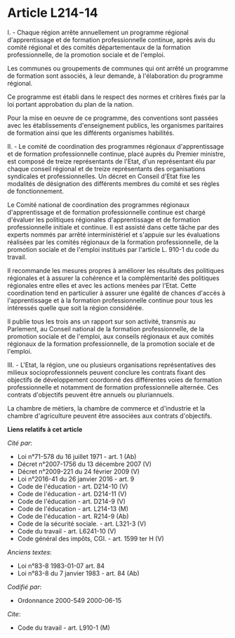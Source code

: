 # Article L214-14

I. - Chaque région arrête annuellement un programme régional d'apprentissage et de formation professionnelle continue, après
avis du comité régional et des comités départementaux de la formation professionnelle, de la promotion sociale et de
l'emploi.

Les communes ou groupements de communes qui ont arrêté un programme de formation sont associés, à leur demande, à
l'élaboration du programme régional.

Ce programme est établi dans le respect des normes et critères fixés par la loi portant approbation du plan de la nation.

Pour la mise en oeuvre de ce programme, des conventions sont passées avec les établissements d'enseignement publics, les
organismes paritaires de formation ainsi que les différents organismes habilités.

II. - Le comité de coordination des programmes régionaux d'apprentissage et de formation professionnelle continue, placé
auprès du Premier ministre, est composé de treize représentants de l'Etat, d'un représentant élu par chaque conseil régional
et de treize représentants des organisations syndicales et professionnelles. Un décret en Conseil d'Etat fixe les modalités
de désignation des différents membres du comité et ses règles de fonctionnement.

Le Comité national de coordination des programmes régionaux d'apprentissage et de formation professionnelle continue est
chargé d'évaluer les politiques régionales d'apprentissage et de formation professionnelle initiale et continue. Il est
assisté dans cette tâche par des experts nommés par arrêté interministériel et s'appuie sur les évaluations réalisées par les
comités régionaux de la formation professionnelle, de la promotion sociale et de l'emploi institués par l'article L. 910-1 du
code du travail.

Il recommande les mesures propres à améliorer les résultats des politiques régionales et à assurer la cohérence et la
complémentarité des politiques régionales entre elles et avec les actions menées par l'Etat. Cette coordination tend en
particulier à assurer une égalité de chances d'accès à l'apprentissage et à la formation professionnelle continue pour tous
les intéressés quelle que soit la région considérée.

Il publie tous les trois ans un rapport sur son activité, transmis au Parlement, au Conseil national de la formation
professionnelle, de la promotion sociale et de l'emploi, aux conseils régionaux et aux comités régionaux de la formation
professionnelle, de la promotion sociale et de l'emploi.

III. - L'Etat, la région, une ou plusieurs organisations représentatives des milieux socioprofessionnels peuvent conclure les
contrats fixant des objectifs de développement coordonné des différentes voies de formation professionnelle et notamment de
formation professionnelle alternée. Ces contrats d'objectifs peuvent être annuels ou pluriannuels.

La chambre de métiers, la chambre de commerce et d'industrie et la chambre d'agriculture peuvent être associées aux contrats
d'objectifs.

**Liens relatifs à cet article**

_Cité par_:

  - Loi n°71-578 du 16 juillet 1971 - art. 1 (Ab)
  - Décret n°2007-1756 du 13 décembre 2007 (V)
  - Décret n°2009-221 du 24 février 2009 (V)
  - Loi n°2016-41 du 26 janvier 2016 - art. 9
  - Code de l'éducation - art. D214-10 (V)
  - Code de l'éducation - art. D214-11 (V)
  - Code de l'éducation - art. D214-9 (V)
  - Code de l'éducation - art. L214-13 (M)
  - Code de l'éducation - art. R214-9 (Ab)
  - Code de la sécurité sociale. - art. L321-3 (V)
  - Code du travail - art. L6241-10 (V)
  - Code général des impôts, CGI. - art. 1599 ter H (V)

_Anciens textes_:

  - Loi n°83-8 1983-01-07 art. 84
  - Loi n°83-8 du 7 janvier 1983 - art. 84 (Ab)

_Codifié par_:

  - Ordonnance 2000-549 2000-06-15

_Cite_:

  - Code du travail - art. L910-1 (M)
